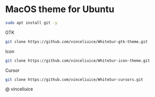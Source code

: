 # MacOS theme for Ubuntu
```bash
sudo apt install git -y
```

GTK 
```bash
git clone https://github.com/vinceliuice/WhiteSur-gtk-theme.git
```
Icon
```bash
git clone https://github.com/vinceliuice/WhiteSur-icon-theme.git
```
Cursor
```bash
git clone https://github.com/vinceliuice/WhiteSur-cursors.git
```

@ vinceliuice
